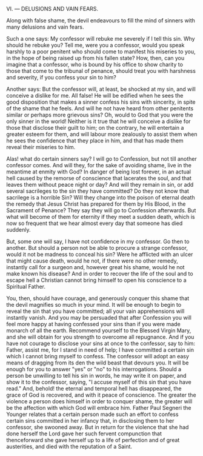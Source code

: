 
VI\. — DELUSIONS AND VAIN FEARS.

Along with false shame, the devil endeavours to fill the mind of sinners with many delusions and vain fears.

Such a one says: My confessor will rebuke me severely if I tell this sin. Why should he rebuke you? Tell me, were you a confessor, would you speak harshly to a poor penitent who should come to manifest his miseries to you, in the hope of being raised up from his fallen state? How, then, can you imagine that a confessor, who is bound by his office to show charity to those that come to the tribunal of penance, should treat you with harshness and severity, if you confess your sin to him?

Another says: But the confessor will, at least, be shocked at my sin, and will conceive a dislike for me. All false! He will be edified when he sees the good disposition that makes a sinner confess his sins with sincerity, in spite of the shame that he feels. And will he not have heard from other penitents similar or perhaps more grievous sins? Oh, would to God that you were the only sinner in the world! Neither is it true that he will conceive a dislike for those that disclose their guilt to him; on the contrary, he will entertain a greater esteem for them, and will labour more zealously to assist them when he sees the confidence that they place in him, and that has made them reveal their miseries to him.

Alas! what do certain sinners say? I will go to Confession, but not till another confessor comes. And will they, for the sake of avoiding shame, live in the meantime at enmity with God? In danger of being lost forever, in an actual hell caused by the remorse of conscience that lacerates the soul, and that leaves them without peace night or day? And will they remain in sin, or add several sacrileges to the sin they have committed? Do they not know that sacrilege is a horrible Sin? Will they change into the poison of eternal death the remedy that Jesus Christ has prepared for them by His Blood, in the Sacrament of Penance? They say they will go to Confession afterwards. But what will become of them for eternity if they meet a sudden death, which is now so frequent that we hear almost every day that someone has died suddenly.

But, some one will say, I have not confidence in my confessor. Go then to another. But should a person not be able to procure a strange confessor, would it not be madness to conceal his sin? Were he afflicted with an ulcer that might cause death, would he not, if there were no other remedy, instantly call for a surgeon and, however great his shame, would he not make known his disease? And in order to recover the life of the soul and to escape hell a Christian cannot bring himself to open his conscience to a Spiritual Father.

You, then, should have courage, and generously conquer this shame that the devil magnifies so much in your mind. It will be enough to begin to reveal the sin that you have committed; all your vain apprehensions will instantly vanish. And you may be persuaded that after Confession you will feel more happy at having confessed your sins than if you were made monarch of all the earth. Recommend yourself to the Blessed Virgin Mary, and she will obtain for you strength to overcome all repugnance. And if you have not courage to disclose your sins at once to the confessor, say to him: Father, assist me, for I stand in need of help; I have committed a certain sin which I cannot bring myself to confess. The confessor will adopt an easy means of dragging from its den the wild beast that devours you. It will be enough for you to answer \"yes\" or \"no\" to his interrogations. Should a person be unwilling to tell his sin in words, he may write it on paper, and show it to the confessor, saying, \"I accuse myself of this sin that you have read.\" And, behold! the eternal and temporal hell has disappeared, the grace of God is recovered, and with it peace of conscience. The greater the violence a person does himself in order to conquer shame, the greater will be the affection with which God will embrace him. Father Paul Segneri the Younger relates that a certain person made such an effort to confess certain sins committed in her infancy that, in disclosing them to her confessor, she swooned away. But in return for the violence that she had done herself the Lord gave her such fervent compunction that thenceforward she gave herself up to a life of perfection and of great austerities, and died with the reputation of a Saint.

